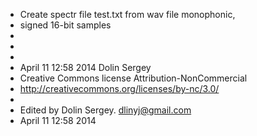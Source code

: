  * Create spectr file test.txt from wav file monophonic, 
 * signed 16-bit samples
 * 
 * 
 * 
 * April 11 12:58 2014 Dolin Sergey
 * Creative Commons license Attribution-NonCommercial
 *  http://creativecommons.org/licenses/by-nc/3.0/
 * 
 * Edited by Dolin Sergey. dlinyj@gmail.com
 * April 11 12:58 2014

